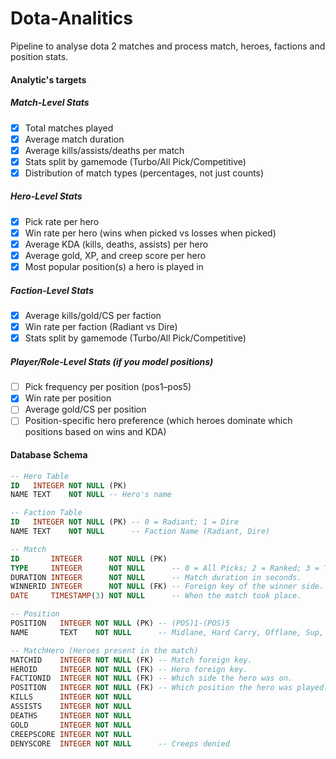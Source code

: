 # Dota-Analitics

Pipeline to analyse dota 2 matches and process match, heroes, factions and position stats.

#### Analytic's targets

##### Match-Level Stats
- [x] Total matches played
- [x] Average match duration
- [x] Average kills/assists/deaths per match
- [x] Stats split by gamemode (Turbo/All Pick/Competitive)
- [x] Distribution of match types (percentages, not just counts)
##### Hero-Level Stats
- [x] Pick rate per hero
- [x] Win rate per hero (wins when picked vs losses when picked)
- [x] Average KDA (kills, deaths, assists) per hero
- [x] Average gold, XP, and creep score per hero
- [x] Most popular position(s) a hero is played in
##### Faction-Level Stats
- [x] Average kills/gold/CS per faction
- [x] Win rate per faction (Radiant vs Dire)
- [x] Stats split by gamemode (Turbo/All Pick/Competitive)
##### Player/Role-Level Stats (if you model positions)
- [ ] Pick frequency per position (pos1–pos5)
- [x] Win rate per position
- [ ] Average gold/CS per position
- [ ] Position-specific hero preference (which heroes dominate which positions based on wins and KDA)

#### Database Schema
```SQL
-- Hero Table
ID   INTEGER NOT NULL (PK)
NAME TEXT    NOT NULL -- Hero's name

-- Faction Table
ID   INTEGER NOT NULL (PK) -- 0 = Radiant; 1 = Dire
NAME TEXT    NOT NULL      -- Faction Name (Radiant, Dire)

-- Match
ID       INTEGER      NOT NULL (PK)
TYPE     INTEGER      NOT NULL      -- 0 = All Picks; 2 = Ranked; 3 = Turbo
DURATION INTEGER      NOT NULL      -- Match duration in seconds.
WINNERID INTEGER      NOT NULL (FK) -- Foreign key of the winner side.
DATE     TIMESTAMP(3) NOT NULL      -- When the match took place.

-- Position
POSITION   INTEGER NOT NULL (PK) -- (POS)1-(POS)5
NAME       TEXT    NOT NULL      -- Midlane, Hard Carry, Offlane, Sup, Hard-Sup 

-- MatchHero (Heroes present in the match)
MATCHID    INTEGER NOT NULL (FK) -- Match foreign key.
HEROID     INTEGER NOT NULL (FK) -- Hero foreign key.
FACTIONID  INTEGER NOT NULL (FK) -- Which side the hero was on.
POSITION   INTEGER NOT NULL (FK) -- Which position the hero was played.
KILLS      INTEGER NOT NULL
ASSISTS    INTEGER NOT NULL
DEATHS     INTEGER NOT NULL
GOLD       INTEGER NOT NULL
CREEPSCORE INTEGER NOT NULL
DENYSCORE  INTEGER NOT NULL      -- Creeps denied
```

